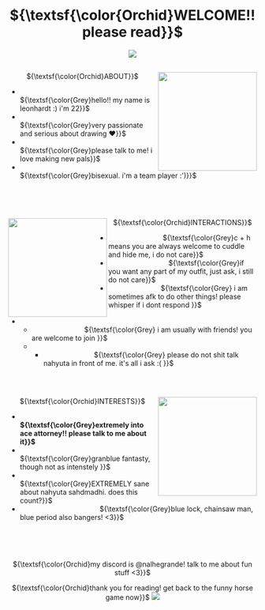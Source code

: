 ## <h1 align="center"> ${\textsf{\color{Orchid}WELCOME!! please read}}$  </h1>
<p align="center">
<p align="center">
  <img src="https://64.media.tumblr.com/0a6c0ff59af5fad1deddf81a6831edf6/tumblr_inline_ov8n8eT4uR1v5emqg_400.gifv" />

## 
<p align="center"> ${\textsf{\color{Orchid}ABOUT}}$

<img align="right" src="https://i.pinimg.com/736x/e6/41/f1/e641f1d881badd842d07c486b21d649a.jpg" width="200" height="200">
<p align="center">

  - ‎ ‎ ‎ ‎ ‎ ‎ ‎ ‎ ‎ ‎ ‎ ‎ ‎ ‎ ‎ ‎ ‎ ‎ ‎ ‎ ‎ ‎ ‎ ‎ ‎ ‎     ‎ ‎ ‎ ‎ ‎ ‎‎ ‎ ‎ ‎ ‎ ‎ ‎ ‎ ‎ ‎ ‎ ‎ ‎ ‎ ‎ ‎ ‎ ‎  ‎ ‎ ‎ ‎ ‎ ‎ ‎ ${\textsf{\color{Grey}hello!! my name is leonhardt :) i'm 22}}$
 -  ‎ ‎ ‎ ‎ ‎ ‎ ‎ ‎ ‎ ‎ ‎ ‎ ‎ ‎ ‎ ‎ ‎ ‎ ‎ ‎ ‎ ‎ ‎ ‎ ‎ ‎     ‎ ‎ ‎ ‎ ‎ ‎‎ ‎ ‎ ‎ ‎ ‎ ‎  ‎ ‎ ‎ ‎ ‎ ‎ ‎ ‎ ‎ ‎ ‎  ‎ ‎ ‎ ‎ ‎ ‎ ‎ ${\textsf{\color{Grey}very passionate and serious about drawing ❤️}}$
-  ‎ ‎ ‎ ‎ ‎ ‎ ‎ ‎ ‎ ‎ ‎ ‎ ‎ ‎ ‎ ‎ ‎ ‎ ‎ ‎ ‎ ‎ ‎ ‎ ‎ ‎     ‎ ‎ ‎ ‎ ‎ ‎‎ ‎ ‎ ‎ ‎ ‎ ‎  ‎ ‎ ‎ ‎ ‎ ‎ ‎ ‎ ‎ ‎ ‎  ‎ ‎ ‎ ‎ ‎ ‎ ‎ ${\textsf{\color{Grey}please talk to me! i love making new pals}}$
-    ‎ ‎ ‎ ‎ ‎ ‎ ‎ ‎ ‎ ‎ ‎ ‎ ‎ ‎ ‎ ‎ ‎ ‎ ‎ ‎ ‎ ‎ ‎ ‎ ‎ ‎   ‎ ‎ ‎ ‎ ‎ ‎‎ ‎ ‎ ‎ ‎ ‎ ‎  ‎ ‎ ‎ ‎ ‎ ‎ ‎ ‎ ‎ ‎ ‎  ‎ ‎ ‎ ‎ ‎ ‎ ‎ ${\textsf{\color{Grey}bisexual.          i'm a team player :')}}$
<br clear="right"/>
<br clear="right"/>

## 
<p align="center"> ${\textsf{\color{Orchid}INTERACTIONS}}$
  <img align="left" src="https://static.wikia.nocookie.net/aceattorneytwitterrp/images/0/09/BOOMER%21%21%21.jpg/revision/latest?cb=20190606185536" width="200" height="200">
  
  
 -  ‎ ‎ ‎ ‎ ‎ ‎ ‎ ‎ ‎ ‎ ‎ ‎ ‎ ‎ ‎ ‎ ‎ ‎ ‎‎ ‎ ‎ ‎ ‎ ‎  ‎ ‎ ‎ ‎ ${\textsf{\color{Grey}c + h means you are always welcome to cuddle and hide me, i do not care}}$
-  ‎ ‎ ‎ ‎ ‎ ‎ ‎ ‎ ‎ ‎ ‎ ‎ ‎ ‎ ‎ ‎ ‎ ‎ ‎     ‎ ‎ ‎ ‎ ‎   ‎ ‎ ‎‎ ‎ ‎        ‎ ‎ ${\textsf{\color{Grey}if you want any part of my outfit, just ask, i still do not care}}$
-    ‎ ‎ ‎ ‎ ‎ ‎ ‎ ‎ ‎         ‎‎ ‎ ‎ ‎ ‎ ‎  ‎ ‎ ‎ ‎ ‎ ‎ ‎ ‎ ‎‎ ‎ ‎  ‎ ${\textsf{\color{Grey} i am sometimes afk to do other things! please whisper if i dont respond }}$
-    -    ‎ ‎ ‎ ‎ ‎ ‎ ‎ ‎ ‎         ‎‎ ‎ ‎ ‎ ‎ ‎  ‎ ‎ ‎ ‎ ‎ ‎ ‎ ‎ ‎‎ ‎ ‎  ‎ ${\textsf{\color{Grey} i am usually with friends! you are welcome to join }}$
     -    -    ‎ ‎ ‎ ‎ ‎ ‎ ‎ ‎ ‎         ‎‎ ‎ ‎ ‎ ‎ ‎  ‎ ‎ ‎ ‎ ‎ ‎ ‎ ‎‎  ‎‎‎ ‎  ‎ ${\textsf{\color{Grey} please do not shit talk nahyuta in front of me. it's all i ask :( }}$
  <br clear="left"/>
</p>

## 
<p align="center"> ${\textsf{\color{Orchid}INTERESTS}}$

<img align="right" src="https://preview.redd.it/wz7r3lm5x9p91.jpg?width=640&crop=smart&auto=webp&s=2883bc788974106cb219ad470b072cd338a23d52" width="200" height="200">
<p align="center">

  - ‎ ‎ ‎ ‎ ‎ ‎ ‎ ‎ ‎ ‎ ‎ ‎ ‎ ‎ ‎ ‎ ‎ ‎ ‎ ‎ ‎ ‎ ‎ ‎ ‎ ‎     ‎ ‎ ‎ ‎ ‎ ‎‎ ‎ ‎   ‎ ‎ ‎ ‎ ‎ ‎ ‎ ‎ **${\textsf{\color{Grey}extremely into ace attorney!! please talk to me about it}}$**
 -  ‎ ‎ ‎ ‎ ‎ ‎ ‎ ‎ ‎ ‎ ‎ ‎ ‎ ‎ ‎ ‎ ‎ ‎ ‎ ‎ ‎ ‎ ‎ ‎ ‎ ‎     ‎ ‎ ‎ ‎ ‎ ‎‎ ‎ ‎ ‎ ‎‎ ‎ ‎ ‎ ‎ ‎ ‎ ${\textsf{\color{Grey}granblue fantasty, though not as intenstely }}$
-  ‎ ‎ ‎ ‎ ‎ ‎ ‎ ‎ ‎ ‎ ‎ ‎ ‎ ‎ ‎ ‎ ‎ ‎ ‎ ‎ ‎ ‎ ‎ ‎ ‎ ‎     ‎ ‎ ‎ ‎ ‎ ‎‎ ‎ ‎ ‎ ‎ ‎ ‎  ‎ ‎ ‎ ‎‎  ${\textsf{\color{Grey}EXTREMELY sane about nahyuta sahdmadhi. does this count?}}$
-    ‎ ‎ ‎ ‎ ‎ ‎ ‎ ‎ ‎ ‎ ‎ ‎ ‎ ‎ ‎ ‎ ‎ ‎ ‎ ‎ ‎ ‎ ‎ ‎ ‎ ‎   ‎ ‎ ‎ ‎ ‎ ‎‎ ‎ ‎ ‎‎  ‎ ‎ ‎  ‎ ‎ ‎ ${\textsf{\color{Grey}blue lock, chainsaw man, blue period also bangers! <3}}$
<br clear="right"/>
<br clear="right"/>

##
<p align="center"> ${\textsf{\color{Orchid}my discord is @nalhegrande! talk to me about fun stuff <3}}$
<p align="center"> ${\textsf{\color{Orchid}thank you for reading! get back to the funny horse game now}}$
<img src="https://64.media.tumblr.com/f6c81768c54e626c3ba1ba4fd5f194a0/05ca8367a2c37738-25/s1280x1920/f04cd648c9c2e84b6ef333019eda7dabea822028.png"> 
